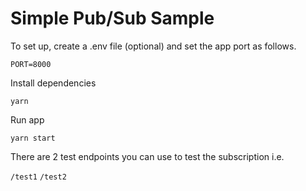# Simple Pub/Sub Sample

To set up, create a .env file (optional) and set the app port as follows.

`PORT=8000`

Install dependencies

`yarn`

Run app

`yarn start`


There are 2 test endpoints you can use to test the subscription i.e. 

`/test1`
`/test2`
